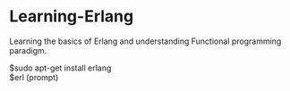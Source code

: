 # Learning-Erlang

Learning the basics of Erlang and understanding Functional programming paradigm.

$sudo apt-get install erlang<br>
$erl (prompt)
